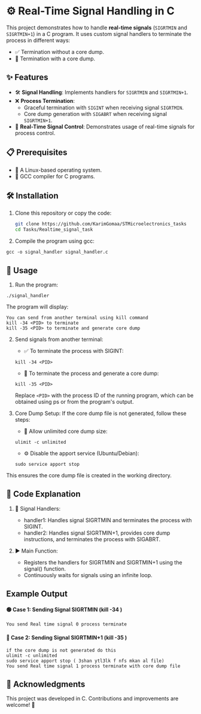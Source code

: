 # ⚙️ Real-Time Signal Handling in C

This project demonstrates how to handle **real-time signals** (`SIGRTMIN` and `SIGRTMIN+1`) in a C program. It uses custom signal handlers to terminate the process in different ways:  
- ✅ Termination without a core dump.  
- 💾 Termination with a core dump.



## ✨ Features

- 🛠 **Signal Handling**: Implements handlers for `SIGRTMIN` and `SIGRTMIN+1`.
- ❌ **Process Termination**:
  - Graceful termination with `SIGINT` when receiving signal `SIGRTMIN`.
  - Core dump generation with `SIGABRT` when receiving signal `SIGRTMIN+1`.
- 📡 **Real-Time Signal Control**: Demonstrates usage of real-time signals for process control.



## 📋 Prerequisites

- 🐧 A Linux-based operating system.
- 🧰 GCC compiler for C programs.



## 🛠 Installation

1. Clone this repository or copy the code:
   ```bash
   git clone https://github.com/KarimGomaa/STMicroelectronics_tasks
   cd Tasks/Realtime_signal_task


2. Compile the program using gcc:

```
gcc -o signal_handler signal_handler.c
```



## 🚀 Usage

1. Run the program:
```
./signal_handler
```
The program will display:

```
You can send from another terminal using kill command
kill -34 <PID> to terminate
kill -35 <PID> to terminate and generate core dump
```
2. Send signals from another terminal:

    - ✅ To terminate the process with SIGINT:

    ```
    kill -34 <PID>
    ```

    - 💾 To terminate the process and generate a core dump:

    ```
    kill -35 <PID>
    ```
    Replace `<PID>` with the process ID of the running program, which can be obtained using ps     or from the program's output.

3. Core Dump Setup:
If the core dump file is not generated, follow these steps:

    - 📂 Allow unlimited core dump size:
    ```
    ulimit -c unlimited
    ```
    
    - ⚙️ Disable the apport service (Ubuntu/Debian):
    ```
    sudo service apport stop
    ```
This ensures the core dump file is created in the working directory.


## 📝 Code Explanation

1. 🔧 Signal Handlers:

    - handler1: Handles signal SIGRTMIN and terminates the process with SIGINT.
    - handler2: Handles signal SIGRTMIN+1, provides core dump instructions, and terminates the process with SIGABRT.

2. ▶️ Main Function:

    - Registers the handlers for SIGRTMIN and SIGRTMIN+1 using the signal() function.
    - Continuously waits for signals using an infinite loop.
    

##  Example Output

#### 🟢 Case 1: Sending Signal SIGRTMIN (kill -34 <PID>)
```
You send Real time signal 0 process terminate
```

#### 🔴 Case 2: Sending Signal SIGRTMIN+1 (kill -35 <PID>)
```
if the core dump is not generated do this 
ulimit -c unlimited 
sudo service apport stop ( 3shan ytl3lk f nfs mkan al file) 
You send Real time signal 1 process terminate with core dump file
```

## 🙏 Acknowledgments
This project was developed in C. Contributions and improvements are welcome! 🚀




